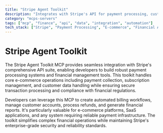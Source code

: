 ```yaml
---
title: "Stripe Agent Toolkit"
description: "Integrates with Stripe's API for payment processing, customer management, and financial operations in e-commerce and billing workflows."
category: "mcps-servers"
tags: ["mcp", "finance", "api", "data", "integration", "automation"]
tech_stack: ["Stripe", "Payment Processing", "E-commerce", "Financial APIs", "Subscription Management"]
---
```


# Stripe Agent Toolkit

The Stripe Agent Toolkit MCP provides seamless integration with Stripe's comprehensive API suite, enabling developers to build robust payment processing systems and financial management tools. This toolkit handles core e-commerce operations including payment collection, subscription management, and customer data handling while ensuring secure transaction processing and compliance with financial regulations.

Developers can leverage this MCP to create automated billing workflows, manage customer accounts, process refunds, and generate financial reports. It's particularly valuable for e-commerce platforms, SaaS applications, and any system requiring reliable payment infrastructure. The toolkit simplifies complex financial operations while maintaining Stripe's enterprise-grade security and reliability standards.
